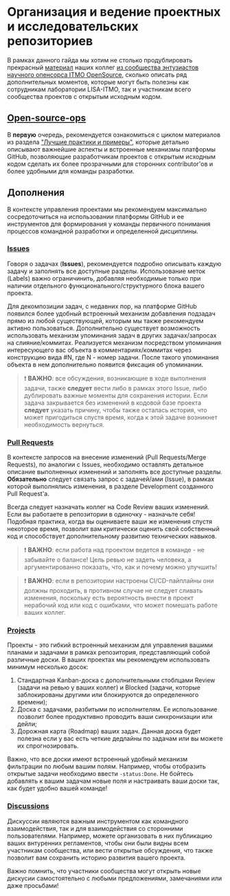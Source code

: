 # Организация и ведение проектных и исследовательских репозиториев

В рамках данного гайда мы хотим не столько продублировать прекрасный [материал](https://github.com/aimclub/open-source-ops/tree/master)
наших коллег [из сообщества энтузиастов научного опенсорса ITMO OpenSource](https://ods.ai/hubs/opensource_itmo),
сколько описать ряд дополнительных моментов, которые могут быть полезны как сотрудникам лаборатории LISA-ITMO, так и
участникам всего сообщества проектов с открытым исходным кодом.

## [Open-source-ops](https://github.com/aimclub/open-source-ops/tree/master)
В **первую** очередь, рекомендуется ознакомиться с циклом материалов из раздела ["Лучшие практики и примеры"](https://github.com/aimclub/open-source-ops/tree/master/best-practices),
которые детально описывают важнейшие аспекты и встроенные механизмы платформы GitHub, позволяющие разработчикам
проектов с открытым исходным кодом сделать их более прозрачными для сторонних contributor'ов и более удобными для
команды разработки.

## Дополнения
В контексте управления проектами мы рекомендуем максимально сосредоточиться на использовании платформы GitHub и ее
инструментов для формирования у команды первичного понимания процессов командной разработки и определенной дисциплины.

### [Issues](https://docs.github.com/ru/issues/tracking-your-work-with-issues/about-issues)
Говоря о задачах (**Issues**), рекомендуется подробно описывать каждую задачу и заполнять все доступные разделы. 
Использование меток (Labels) важно ограничинить, добавляя необходимые только при наличии отдельного 
функционального/структурного блока вашего проекта. 

Для декомпозиции задач, с недавних пор, на платформе GitHub появился более удобный встроенный механизм
добавления подзадач прямо из любой существующей, которым мы также рекомендуем активно пользоваться. Дополнительно 
существует возможность использовать механизм упоминания задач в других задачах/запросах на слияние/коммитах.
Реализуется механизм посредством упоминания интересующего вас объекта в комментариях/коммитах через конструкцию вида 
#N, где N - номер задачи. После такого упоминания объекта в нем дополнительно появится фиксация об упоминании.

> ❗ **ВАЖНО**: все обсуждения, возникающие в ходе выполнения задачи, также **следует** вести либо в рамках этого 
> Issue, либо дублировать важные моменты для сохранения истории. Если задача закрывается без изменений в кодовой базе 
> проекта **следует** указать причину, чтобы также осталась история, что может пригодиться спустя время, когда к этой 
> задаче возникнет необходимость вернуться.

### [Pull Requests](https://docs.github.com/ru/pull-requests/collaborating-with-pull-requests/proposing-changes-to-your-work-with-pull-requests/about-pull-requests)
В контексте запросов на внесение изменений (Pull Requests/Merge Requests), по аналогии с Issues, необходимо оставлять
детальное описание выполненных изменений и заполнять все доступные разделы. **Обязательно** следует связать запрос с 
задачей/ами (Issue), в рамках которой выполнялись изменения, в разделе Development созданного Pull Request'а.

Всегда следует назначать коллег на Code Review ваших изменений. Если вы работаете в репозитории в одиночку - назначьте
себя! Подобная практика, когда вы оцениваете ваши же изменения спустя некоторое время, позволит вам критически оценить
свой собственный код и способствует дополнительному развитию технических навыков. 

> ❗ **ВАЖНО**: если работа над проектом ведется в команде - не забывайте о балансе! Цель ревью не задеть человека, а 
> аргументированно показать, что, как и почему можно улучшить!

> ❗ **ВАЖНО**: если в репозитории настроены CI/CD-пайплайны они должны проходить, в противном случае не следует 
> сливать изменения, поскольку есть вероятность внести в проект нерабочий код или код с ошибками, что может помешать 
> работе ваших коллег.

### [Projects](https://docs.github.com/ru/issues/planning-and-tracking-with-projects/learning-about-projects/about-projects)
Проекты - это гибкий встроенный механизм для управления вашими планами и задачами в рамках репозитория, представляющий
собой различные доски. В ваших проектах мы рекомендуем использовать минимум несколько досок:
1. Стандартная Kanban-доска с дополнительными стоблцами Review (задачи на ревью у ваших коллег) и Blocked (задачи, 
которые заблокированы другими или блокируются до определенного времени);
2. Доска с задачами, разбитыми по исполнителям. Ее использование позволит более продуктивно проводить ваши синхронизации
или дейли;
3. Дорожная карта (Roadmap) ваших задач. Данная доска будет полезна если у вас есть четкие дедлайны по задачам или вы
можете их спрогнозировать.

Важно, что все доски имеют встроенный удобный механизм фильтрации по любым вашим полям. Например, чтобы отобразить
открытые задачи необходимо ввести `-status:Done`. Не бойтесь добавлять к вашим задачам новые поля и настраивать ваши
доски так, как будет удобно вашей команде!

### [Discussions](https://docs.github.com/ru/discussions)
Дискуссии являются важным инструментом как командного взаимодействия, так и для взаимодействия со сторонними 
пользователями. Например, можете организовать в них публикацию ваших внтуренних регламентов, чтобы они были видны всем
участникам сообщества, или вести открытые обсуждения, что также позволит вам сохранить историю развития вашего проекта.

Важно помнить, что участники сообщества могут открыть новые дискусии самостоятельно с любыми предложениями, замечаниями 
или даже просьбами!
